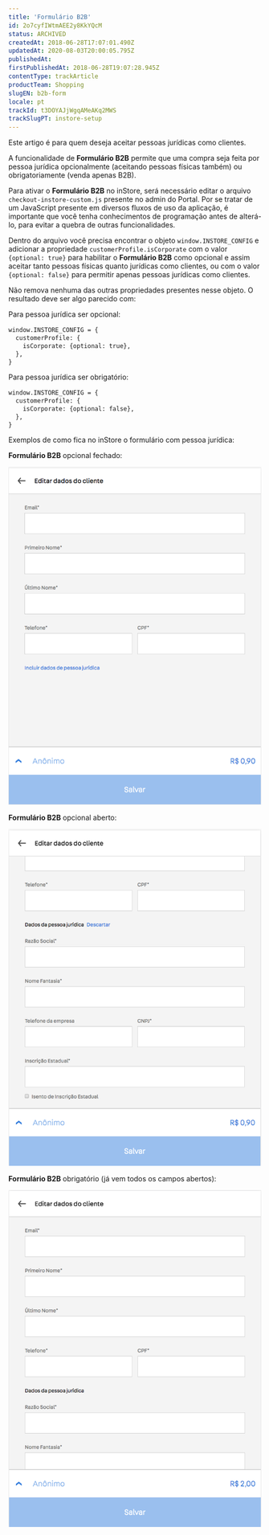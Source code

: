 ```yaml
---
title: 'Formulário B2B'
id: 2o7cyfIWtmAEE2y8KkYQcM
status: ARCHIVED
createdAt: 2018-06-28T17:07:01.490Z
updatedAt: 2020-08-03T20:00:05.795Z
publishedAt: 
firstPublishedAt: 2018-06-28T19:07:28.945Z
contentType: trackArticle
productTeam: Shopping
slugEN: b2b-form
locale: pt
trackId: t3DOYAJjWgqAMeAKq2MWS
trackSlugPT: instore-setup
---
```


Este artigo é para quem deseja aceitar pessoas jurídicas como clientes.

A funcionalidade de __Formulário B2B__ permite que uma compra seja feita por pessoa jurídica opcionalmente (aceitando pessoas físicas também) ou obrigatoriamente (venda apenas B2B).

Para ativar o __Formulário B2B__ no inStore, será necessário editar o arquivo `checkout-instore-custom.js` presente no admin do Portal. Por se tratar de um JavaScript presente em diversos fluxos de uso da aplicação, é importante que você tenha conhecimentos de programação antes de alterá-lo, para evitar a quebra de outras funcionalidades.

Dentro do arquivo você precisa encontrar o objeto `window.INSTORE_CONFIG` e adicionar a propriedade `customerProfile.isCorporate` com o valor `{optional: true}` para habilitar o __Formulário B2B__ como opcional e assim aceitar tanto pessoas físicas quanto jurídicas como clientes, ou com o valor `{optional: false}` para permitir apenas pessoas jurídicas como clientes.

Não remova nenhuma das outras propriedades presentes nesse objeto. O resultado deve ser algo parecido com:

Para pessoa jurídica ser opcional:
```
window.INSTORE_CONFIG = {
  customerProfile: {
    isCorporate: {optional: true},
  },
}
```

Para pessoa jurídica ser obrigatório:
```
window.INSTORE_CONFIG = {
  customerProfile: {
    isCorporate: {optional: false},
  },
}
```

Exemplos de como fica no inStore o formulário com pessoa jurídica:

__Formulário B2B__ opcional fechado:

![b2b-opcional-fechado](https://raw.githubusercontent.com/vtexdocs/help-center-content/refs/heads/main/docs/pt/tracks/instore-setup/formulario-b2b_1.png)

__Formulário B2B__ opcional aberto:

![b2b-opcional-aberto](https://raw.githubusercontent.com/vtexdocs/help-center-content/refs/heads/main/docs/pt/tracks/instore-setup/formulario-b2b_2.png)

__Formulário B2B__ obrigatório (já vem todos os campos abertos):

![b2b-obrigatorio](https://raw.githubusercontent.com/vtexdocs/help-center-content/refs/heads/main/docs/pt/tracks/instore-setup/formulario-b2b_3.png)
